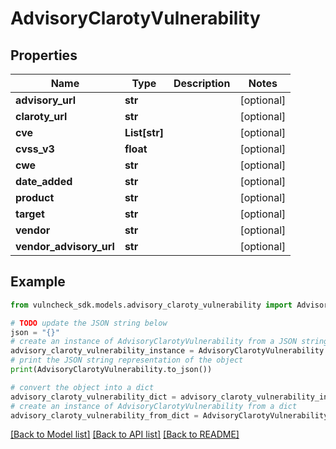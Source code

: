 # AdvisoryClarotyVulnerability


## Properties

Name | Type | Description | Notes
------------ | ------------- | ------------- | -------------
**advisory_url** | **str** |  | [optional] 
**claroty_url** | **str** |  | [optional] 
**cve** | **List[str]** |  | [optional] 
**cvss_v3** | **float** |  | [optional] 
**cwe** | **str** |  | [optional] 
**date_added** | **str** |  | [optional] 
**product** | **str** |  | [optional] 
**target** | **str** |  | [optional] 
**vendor** | **str** |  | [optional] 
**vendor_advisory_url** | **str** |  | [optional] 

## Example

```python
from vulncheck_sdk.models.advisory_claroty_vulnerability import AdvisoryClarotyVulnerability

# TODO update the JSON string below
json = "{}"
# create an instance of AdvisoryClarotyVulnerability from a JSON string
advisory_claroty_vulnerability_instance = AdvisoryClarotyVulnerability.from_json(json)
# print the JSON string representation of the object
print(AdvisoryClarotyVulnerability.to_json())

# convert the object into a dict
advisory_claroty_vulnerability_dict = advisory_claroty_vulnerability_instance.to_dict()
# create an instance of AdvisoryClarotyVulnerability from a dict
advisory_claroty_vulnerability_from_dict = AdvisoryClarotyVulnerability.from_dict(advisory_claroty_vulnerability_dict)
```
[[Back to Model list]](../README.md#documentation-for-models) [[Back to API list]](../README.md#documentation-for-api-endpoints) [[Back to README]](../README.md)


